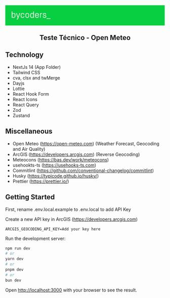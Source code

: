 <h2 align="center">

![ByCoders](https://raw.githubusercontent.com/newerton/images/main/technical-test/bycoders/bycoders.png)

Teste Técnico - Open Meteo

</h2>

## Technology

- NextJs 14 (App Folder)
- Tailwind CSS
- cva, clsx and twMerge
- Dayjs
- Lottie
- React Hook Form
- React Icons
- React Query
- Zod
- Zustand

## Miscellaneous

- Open Meteo (https://open-meteo.com) (Weather Forecast, Geocoding and Air Quality)
- ArcGIS (https://developers.arcgis.com) (Reverse Geocoding)
- Meteocons (https://bas.dev/work/meteocons)
- usehookts-ts (https://usehooks-ts.com)
- Commitlint (https://github.com/conventional-changelog/commitlint)
- Husky (https://typicode.github.io/husky/)
- Prettier (https://prettier.io/)

## Getting Started

First, rename .env.local.example to .env.local to add API Key

Create a new API key in ArcGIS (https://developers.arcgis.com)

```env
ARCGIS_GEOCODING_API_KEY=Add your key here
```

Run the development server:

```bash
npm run dev
# or
yarn dev
# or
pnpm dev
# or
bun dev
```

Open [http://localhost:3000](http://localhost:3000) with your browser to see the result.
